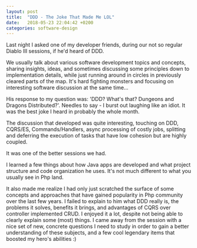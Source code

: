 ```yaml
---
layout: post
title:  "DDD - The Joke That Made Me LOL"
date:   2018-05-23 22:04:42 +0200
categories: software-design
---
```

Last night I asked one of my developer friends, during our not so regular Diablo III sessions, if he'd heard of DDD. 

We usually talk about various software development topics and concepts, sharing insights, ideas, and sometimes 
discussing some 
principles down to implementation details, while just running around in circles in previously cleared parts of the 
map. It's hard fighting monsters and focusing on interesting software discussion at the same time...
 
His response to my question was: 'DDD? What's that? Dungeons
 and Dragons Distributed?'. Needles to say - I burst out laughing like an idiot. It was the best joke I heard in 
 probably the whole month.
  
The discussion that developed was quite interesting, touching on DDD, CQRS/ES, Commands/Handlers, async processing of costly jobs, splitting and deferring the execution of tasks that have low cohesion but are highly coupled. 

It was one of the better sessions we had.

I learned a few things about how Java apps are developed and what project structure and code organization he uses. It's
 not much different to what you usually see in Php land.

It also made me realize I had only just scratched the surface of some concepts and approaches that have gained 
popularity in Php community over the last few years. I failed to explain to him what DDD really is, the problems it 
solves, benefits it brings, and advantages of CQRS over controller implemented CRUD. I enjoyed it a lot, despite not 
being able to clearly explain some (most) things. I came away from the session with a nice set of new, concrete 
questions I need to study in order to gain a better understanding of these subjects, and a few cool legendary items that boosted my hero's abilities :) 